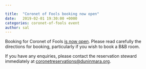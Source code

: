 ```yaml
---

title:  "Coronet of Fools booking now open"
date:   2019-02-01 19:30:00 +0000
categories: coronet-of-fools event
author: sal
---
```

Booking for Coronet of Fools [is now open](/events/2019/coronet/registration). Please read carefully the directions for booking, particularly if you wish to book a B&B room.

If you have any enquiries, please contact the reservation steward immediately at [coronetreservations@duninmara.org](mailto:coronetreservations@duninmara.org).